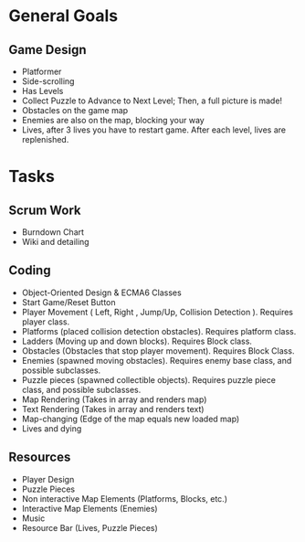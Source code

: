 # General Goals

## Game Design
* Platformer
* Side-scrolling 
* Has Levels 
* Collect Puzzle to Advance to Next Level; Then, a full picture is made!
* Obstacles on the game map 
* Enemies are also on the map, blocking your way
* Lives, after 3 lives you have to restart game. After each level, lives are replenished. 

# Tasks

## Scrum Work
* Burndown Chart
* Wiki and detailing


## Coding
* Object-Oriented Design & ECMA6 Classes
* Start Game/Reset Button
* Player Movement ( Left, Right , Jump/Up, Collision Detection ). Requires player class. 
* Platforms (placed collision detection obstacles). Requires platform class. 
* Ladders (Moving up and down blocks). Requires Block class.
* Obstacles (Obstacles that stop player movement). Requires Block Class.
* Enemies (spawned moving obstacles). Requires enemy base class, and possible subclasses.
* Puzzle pieces (spawned collectible objects). Requires puzzle piece class, and possible subclasses. 
* Map Rendering (Takes in array and renders map) 
* Text Rendering (Takes in array and renders text) 
* Map-changing (Edge of the map equals new loaded map) 
* Lives and dying

## Resources
* Player Design
* Puzzle Pieces
* Non interactive Map Elements (Platforms, Blocks, etc.)
* Interactive Map Elements (Enemies)
* Music
* Resource Bar (Lives, Puzzle Pieces)
